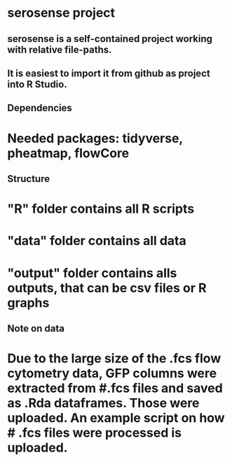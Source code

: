 # serosense project

## serosense is a self-contained project working with relative file-paths.
## It is easiest to import it from github as project into R Studio.

## Dependencies
# Needed packages: tidyverse, pheatmap, flowCore


## Structure
# "R" folder contains all R scripts
# "data" folder contains all data
# "output" folder contains alls outputs, that can be csv files or R graphs


## Note on data
# Due to the large size of the .fcs flow cytometry data, GFP columns were extracted from #.fcs files and saved as .Rda dataframes. Those were uploaded. An example script on how # .fcs files were processed is uploaded.



